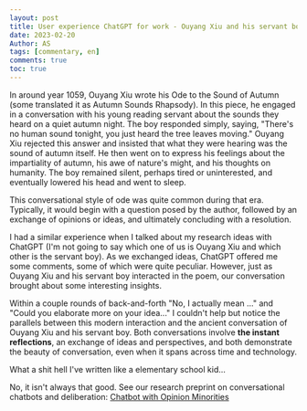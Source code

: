 ```yaml
---
layout: post
title: User experience ChatGPT for work - Ouyang Xiu and his servant boy
date: 2023-02-20
Author: AS 
tags: [commentary, en]
comments: true
toc: true
---
```


In around year 1059, Ouyang Xiu wrote his Ode to the Sound of Autumn (some translated it as Autumn Sounds Rhapsody). 
In this piece, he engaged in a conversation with his young reading servant about the sounds they heard on a quiet autumn night. The boy responded simply, saying, "There's no human sound tonight, you just heard the tree leaves moving." 
Ouyang Xiu rejected this answer and insisted that what they were hearing was the sound of autumn itself.
He then went on to express his feelings about the impartiality of autumn, his awe of nature's might, and his thoughts on humanity. 
The boy remained silent, perhaps tired or uninterested, and eventually lowered his head and went to sleep.

This conversational style of ode was quite common during that era. Typically, it would begin with a question posed by the author, followed by an exchange of opinions or ideas, and ultimately concluding with a resolution.

I had a similar experience when I talked about my research ideas with ChatGPT (I'm not going to say which one of us is Ouyang Xiu and which other is the servant boy). As we exchanged ideas, ChatGPT offered me some comments, some of which were quite peculiar. However, just as Ouyang Xiu and his servant boy interacted in the poem, our conversation brought about some interesting insights.

Within a couple rounds of back-and-forth "No, I actually mean ..." and "Could you elaborate more on your idea..." I couldn't help but notice the parallels between this modern interaction and the ancient conversation of Ouyang Xiu and his servant boy. Both conversations involve **the instant reflections**, an exchange of ideas and perspectives, and both demonstrate the beauty of conversation, even when it spans across time and technology.

What a shit hell I've written like a elementary school kid... 

No, it isn't always that good. See our research preprint on conversational chatbots and deliberation: [Chatbot with Opinion Minorities](https://arxiv.org/ftp/arxiv/papers/2209/2209.13627.pdf/ "Chatbot with Opinion Minorities")


